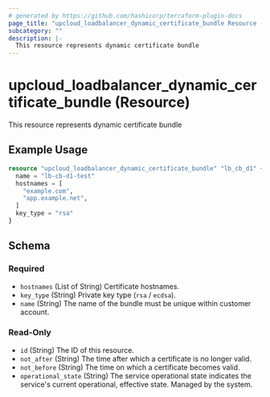 ```yaml
---
# generated by https://github.com/hashicorp/terraform-plugin-docs
page_title: "upcloud_loadbalancer_dynamic_certificate_bundle Resource - terraform-provider-upcloud"
subcategory: ""
description: |-
  This resource represents dynamic certificate bundle
---
```


# upcloud_loadbalancer_dynamic_certificate_bundle (Resource)

This resource represents dynamic certificate bundle

## Example Usage

```terraform
resource "upcloud_loadbalancer_dynamic_certificate_bundle" "lb_cb_d1" {
  name = "lb-cb-d1-test"
  hostnames = [
    "example.com",
    "app.example.net",
  ]
  key_type = "rsa"
}
```

<!-- schema generated by tfplugindocs -->
## Schema

### Required

- `hostnames` (List of String) Certificate hostnames.
- `key_type` (String) Private key type (`rsa` / `ecdsa`).
- `name` (String) The name of the bundle must be unique within customer account.

### Read-Only

- `id` (String) The ID of this resource.
- `not_after` (String) The time after which a certificate is no longer valid.
- `not_before` (String) The time on which a certificate becomes valid.
- `operational_state` (String) The service operational state indicates the service's current operational, effective state. Managed by the system.


